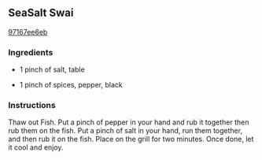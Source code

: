 ## SeaSalt Swai

[97167ee6eb](http://www.food.com/recipe/seasalt-swai-522468)

### Ingredients

 - 1 pinch of salt, table

 - 1 pinch of spices, pepper, black

### Instructions

Thaw out Fish. Put a pinch of pepper in your hand and rub it together then rub them on the fish. Put a pinch of salt in your hand, run them together, and then rub it on the fish. Place on the grill for two minutes. Once done, let it cool and enjoy.